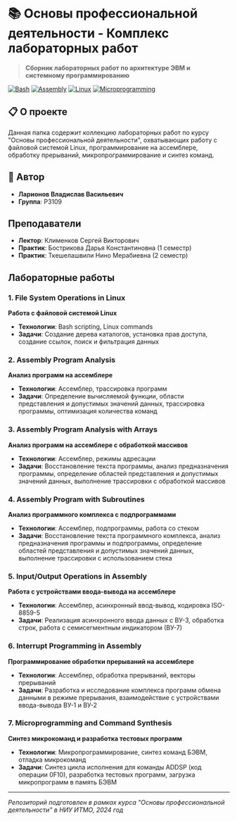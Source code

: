 # 📚 Основы профессиональной деятельности - Комплекс лабораторных работ

> **Сборник лабораторных работ по архитектуре ЭВМ и системному программированию**

[![Bash](https://img.shields.io/badge/Bash-Scripting-green.svg)](https://www.gnu.org/software/bash/)
[![Assembly](https://img.shields.io/badge/Assembly-Programming-blue.svg)](https://en.wikipedia.org/wiki/Assembly_language)
[![Linux](https://img.shields.io/badge/Linux-System%20Operations-orange.svg)](https://www.linux.org/)
[![Microprogramming](https://img.shields.io/badge/Microprogramming-Synthesis-purple.svg)](https://en.wikipedia.org/wiki/Microprogramming)

## 📋 О проекте

Данная папка содержит коллекцию лабораторных работ по курсу "Основы профессиональной деятельности", охватывающих работу с файловой системой Linux, программирование на ассемблере, обработку прерываний, микропрограммирование и синтез команд.

## 👤 Автор

- **Ларионов Владислав Васильевич**  
- **Группа**: P3109

## Преподаватели

- **Лектор**: Клименков Сергей Викторович
- **Практик**: Бострикова Дарья Константиновна (1 семестр)
- **Практик**: Ткешелашвили Нино Мерабиевна (2 семестр)

## Лабораторные работы

### 1. File System Operations in Linux
**Работа с файловой системой Linux**

- **Технологии**: Bash scripting, Linux commands
- **Задачи**: Создание дерева каталогов, установка прав доступа, создание ссылок, поиск и фильтрация данных

### 2. Assembly Program Analysis 
**Анализ программ на ассемблере**

- **Технологии**: Ассемблер, трассировка программ
- **Задачи**: Определение вычисляемой функции, области представления и допустимых значений данных, трассировка программы, оптимизация количества команд

### 3. Assembly Program Analysis with Arrays
**Анализ программ на ассемблере с обработкой массивов**

- **Технологии**: Ассемблер, режимы адресации
- **Задачи**: Восстановление текста программы, анализ предназначения программы, определение областей представления и допустимых значений данных, выполнение трассировки с обработкой массивов

### 4. Assembly Program with Subroutines
**Анализ программного комплекса с подпрограммами**

- **Технологии**: Ассемблер, подпрограммы, работа со стеком
- **Задачи**: Восстановление текста программного комплекса, анализ предназначения программы и подпрограммы, определение областей представления и допустимых значений данных, выполнение трассировки с использованием стека

### 5. Input/Output Operations in Assembly
**Работа с устройствами ввода-вывода на ассемблере**

- **Технологии**: Ассемблер, асинхронный ввод-вывод, кодировка ISO-8859-5
- **Задачи**: Реализация асинхронного ввода данных с ВУ-3, обработка строк, работа с семисегментным индикатором (ВУ-7)

### 6. Interrupt Programming in Assembly
**Программирование обработки прерываний на ассемблере**

- **Технологии**: Ассемблер, обработка прерываний, векторы прерываний
- **Задачи**: Разработка и исследование комплекса программ обмена данными в режиме прерывания, взаимодействие с устройствами ввода-вывода ВУ-1 и ВУ-2

### 7. Microprogramming and Command Synthesis
**Синтез микрокоманд и разработка тестовых программ**

- **Технологии**: Микропрограммирование, синтез команд БЭВМ, отладка микрокоманд
- **Задачи**: Синтез цикла исполнения для команды ADDSP (код операции 0F10), разработка тестовых программ, загрузка микропрограмм в память БЭВМ

---

*Репозиторий подготовлен в рамках курса "Основы профессиональной деятельности" в НИУ ИТМО, 2024 год*